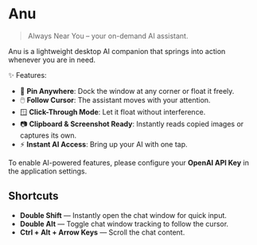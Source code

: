 # Anu

> Always Near You – your on-demand AI assistant.

Anu is a lightweight desktop AI companion that springs into action whenever you are in need.

✨ Features:
- 📌 **Pin Anywhere**: Dock the window at any corner or float it freely.
- 🖱️ **Follow Cursor**: The assistant moves with your attention.
- 🪟 **Click-Through Mode**: Let it float without interference.
- 📷 **Clipboard & Screenshot Ready**: Instantly reads copied images or captures its own.
- ⚡ **Instant AI Access**: Bring up your AI with one tap.

To enable AI-powered features, please configure your **OpenAI API Key** in the application settings.

## Shortcuts
- **Double Shift** — Instantly open the chat window for quick input.
- **Double Alt** — Toggle chat window tracking to follow the cursor.
- **Ctrl + Alt + Arrow Keys** — Scroll the chat content.
